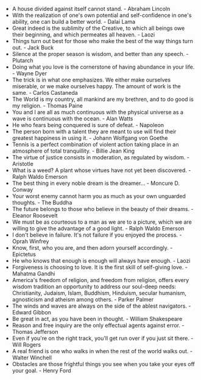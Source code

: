 * A house divided against itself cannot stand. - Abraham Lincoln
* With the realization of one's own potential and self-confidence in one's ability, one can build a better world. - Dalai Lama
* Great indeed is the sublimity of the Creative, to which all beings owe their beginning, and which permeates all heaven. - Laozi
* Things turn out best for those who make the best of the way things turn out. - Jack Buck
* Silence at the proper season is wisdom, and better than any speech. - Plutarch
* Doing what you love is the cornerstone of having abundance in your life. - Wayne Dyer
* The trick is in what one emphasizes. We either make ourselves miserable, or we make ourselves happy. The amount of work is the same. - Carlos Castaneda
* The World is my country, all mankind are my brethren, and to do good is my religion. - Thomas Paine
* You and I are all as much continuous with the physical universe as a wave is continuous with the ocean. - Alan Watts
* He who fears being conquered is sure of defeat. - Napoleon
* The person born with a talent they are meant to use will find their greatest happiness in using it. - Johann Wolfgang von Goethe
* Tennis is a perfect combination of violent action taking place in an atmosphere of total tranquillity. - Billie Jean King
* The virtue of justice consists in moderation, as regulated by wisdom. - Aristotle
* What is a weed? A plant whose virtues have not yet been discovered. - Ralph Waldo Emerson
* The best thing in every noble dream is the dreamer... - Moncure D. Conway
* Your worst enemy cannot harm you as much as your own unguarded thoughts. - The Buddha
* The future belongs to those who believe in the beauty of their dreams. - Eleanor Roosevelt
* We must be as courteous to a man as we are to a picture, which we are willing to give the advantage of a good light. - Ralph Waldo Emerson
* I don't believe in failure. It's not failure if you enjoyed the process. - Oprah Winfrey
* Know, first, who you are, and then adorn yourself accordingly. - Epictetus
* He who knows that enough is enough will always have enough. - Laozi
* Forgiveness is choosing to love. It is the first skill of self-giving love. - Mahatma Gandhi
* America's freedom of religion, and freedom from religion, offers every wisdom tradition an opportunity to address our soul-deep needs: Christianity, Judaism, Islam, Buddhism, Hinduism, secular humanism, agnosticism and atheism among others. - Parker Palmer
* The winds and waves are always on the side of the ablest navigators. - Edward Gibbon
* Be great in act, as you have been in thought. - William Shakespeare
* Reason and free inquiry are the only effectual agents against error. - Thomas Jefferson
* Even if you're on the right track, you'll get run over if you just sit there. - Will Rogers
* A real friend is one who walks in when the rest of the world walks out. - Walter Winchell
* Obstacles are those frightful things you see when you take your eyes off your goal. - Henry Ford
